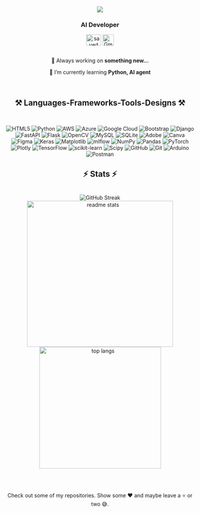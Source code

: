 

<h1 align="center">
  <img src="https://readme-typing-svg.herokuapp.com/?font=Righteous&size=35&center=true&vCenter=true&width=500&height=70&duration=4000&lines=Hi+There!+👋;+I'm+Salim+:)" />
</h1>


<h3 align="center"> AI Developer </h3>

<div align="center">
<a href="https://linkedin.com/in/sydsalim" target="_blank"><img align="center" src="https://upload.wikimedia.org/wikipedia/commons/8/81/LinkedIn_icon.svg" alt="sayedmohammedsalimkp" height="30" width="40" /></a>
<!-- <a href="https://leetcode.com/u/josephfrancis23/" target="_blank"><img align="center" src="https://upload.wikimedia.org/wikipedia/commons/a/ab/LeetCode_logo_white_no_text.svg" alt="josephfrancis23" height="30" width="40" /></a> -->
<a href="mailto:salimsayed011@gmail.com" target="_blank"><img align="center" src="https://upload.wikimedia.org/wikipedia/commons/7/7e/Gmail_icon_%282020%29.svg" alt="Gmail-salimsayed011@gmail.com" height="30" width="30" /></a>





  </div> 
  
<br/>

<!---
ADDING GIF
<img align="right" width="250" src=https://camo.githubusercontent.com/4d9f5ecceb711eec6e2018f38a5677dc657c9738d4a65ba3b928c41c0a45b439/68747470733a2f2f6d69726f2e6d656469756d2e636f6d2f6d61782f313336302f302a37513379765349765f7430696f4a2d5a2e676966 />
 
another GIF -
https://media.giphy.com/media/3orif0rjs49gsPWg1y/giphy.gif

--->
 
<div align="center">
 
 🔭 Always working on **something new...**
 
 🌱 I’m currently learning **Python, AI agent**

 </div>


<br>

 <h2 align="center">⚒️ Languages-Frameworks-Tools-Designs ⚒️</h2>
<br/>
<div align="center">


![HTML5](https://img.shields.io/badge/html5-%23E34F26.svg?style=for-the-badge&logo=html5&logoColor=white) ![Python](https://img.shields.io/badge/python-3670A0?style=for-the-badge&logo=python&logoColor=ffdd54) ![AWS](https://img.shields.io/badge/AWS-%23FF9900.svg?style=for-the-badge&logo=amazon-aws&logoColor=white) ![Azure](https://img.shields.io/badge/azure-%230072C6.svg?style=for-the-badge&logo=microsoftazure&logoColor=white) ![Google Cloud](https://img.shields.io/badge/GoogleCloud-%234285F4.svg?style=for-the-badge&logo=google-cloud&logoColor=white) ![Bootstrap](https://img.shields.io/badge/bootstrap-%238511FA.svg?style=for-the-badge&logo=bootstrap&logoColor=white) ![Django](https://img.shields.io/badge/django-%23092E20.svg?style=for-the-badge&logo=django&logoColor=white) ![FastAPI](https://img.shields.io/badge/FastAPI-005571?style=for-the-badge&logo=fastapi) ![Flask](https://img.shields.io/badge/flask-%23000.svg?style=for-the-badge&logo=flask&logoColor=white) ![OpenCV](https://img.shields.io/badge/opencv-%23white.svg?style=for-the-badge&logo=opencv&logoColor=white) ![MySQL](https://img.shields.io/badge/mysql-4479A1.svg?style=for-the-badge&logo=mysql&logoColor=white) ![SQLite](https://img.shields.io/badge/sqlite-%2307405e.svg?style=for-the-badge&logo=sqlite&logoColor=white) ![Adobe](https://img.shields.io/badge/adobe-%23FF0000.svg?style=for-the-badge&logo=adobe&logoColor=white) ![Canva](https://img.shields.io/badge/Canva-%2300C4CC.svg?style=for-the-badge&logo=Canva&logoColor=white) ![Figma](https://img.shields.io/badge/figma-%23F24E1E.svg?style=for-the-badge&logo=figma&logoColor=white) ![Keras](https://img.shields.io/badge/Keras-%23D00000.svg?style=for-the-badge&logo=Keras&logoColor=white) ![Matplotlib](https://img.shields.io/badge/Matplotlib-%23ffffff.svg?style=for-the-badge&logo=Matplotlib&logoColor=black) ![mlflow](https://img.shields.io/badge/mlflow-%23d9ead3.svg?style=for-the-badge&logo=numpy&logoColor=blue) ![NumPy](https://img.shields.io/badge/numpy-%23013243.svg?style=for-the-badge&logo=numpy&logoColor=white) ![Pandas](https://img.shields.io/badge/pandas-%23150458.svg?style=for-the-badge&logo=pandas&logoColor=white) ![PyTorch](https://img.shields.io/badge/PyTorch-%23EE4C2C.svg?style=for-the-badge&logo=PyTorch&logoColor=white) ![Plotly](https://img.shields.io/badge/Plotly-%233F4F75.svg?style=for-the-badge&logo=plotly&logoColor=white) ![TensorFlow](https://img.shields.io/badge/TensorFlow-%23FF6F00.svg?style=for-the-badge&logo=TensorFlow&logoColor=white) ![scikit-learn](https://img.shields.io/badge/scikit--learn-%23F7931E.svg?style=for-the-badge&logo=scikit-learn&logoColor=white) ![Scipy](https://img.shields.io/badge/SciPy-%230C55A5.svg?style=for-the-badge&logo=scipy&logoColor=%white) ![GitHub](https://img.shields.io/badge/github-%23121011.svg?style=for-the-badge&logo=github&logoColor=white) ![Git](https://img.shields.io/badge/git-%23F05033.svg?style=for-the-badge&logo=git&logoColor=white) ![Arduino](https://img.shields.io/badge/-Arduino-00979D?style=for-the-badge&logo=Arduino&logoColor=white) ![Postman](https://img.shields.io/badge/Postman-FF6C37?style=for-the-badge&logo=postman&logoColor=white)



  
  
  
  <!---
  ANOTHER WAY FOR TECH STATS
    <img src="https://skillicons.dev/icons?i=mysql,html,github" /><img src=https://img.icons8.com/?size=50&id=Ny0t2MYrJ70p /><img src=https://img.icons8.com/?size=50&id=iWw83PVcBpLw&format=png&color=000000 />
    <img src="https://skillicons.dev/icons?i=python,githubactions,cpp,vscode,c,git,java" /><br>
    

     add logos fro canva and other new      square canva logo - <img src=https://img.icons8.com/?size=60&id=EZQdGLNeo7JI&format=png&color=000000 /> 
  
</div>

<br/>

<div align="center">
  <h2>🐍Snake eating My Contributions 🐍</h2>
  <br>
  <img alt="snake eating my contributions" src="https://raw.githubusercontent.com/josephfrancis60/josephfrancis60/output/github-contribution-grid-snake-dark-1.svg" />
  
  <br/>
</div>
--->


<h2 align="center">⚡ Stats ⚡</h2>
<br>
<div align=center>
    <img src="https://streak-stats.demolab.com?user=sayedmohammedsalimkp&theme=yellowdark&border_radius=10" alt="GitHub Streak" /></a>
    <br />
    <img width=390 src="https://github-readme-stats.vercel.app/api?username=sayedmohammedsalimkp&hide_border=false&include_all_commits=true&count_private=true&show_icons=true&theme=vision-friendly-dark&rank_icon=github&border_radius=10" alt="readme stats" />
    <img width=325 align="top" src="https://github-readme-stats.vercel.app/api/top-langs/?username=sayedmohammedsalimkp&hide_border=false&include_all_commits=true&count_private=true&langs_count=8&layout=compact&theme=vision-friendly-dark&border_radius=10&exclude_repo=github-readme-stats" alt="top langs" />  
    
</div>

<br/><br/>

<div align="center">
  Check out some of my repositories. Show some ❤️ and maybe leave a ⭐ or two 😅.
</div> 



<!---
josephfrancis60/josephfrancis60 is a ✨ special ✨ repository because its `README.md` (this file) appears on your GitHub profile.
You can click the Preview link to take a look at your changes.
--->

<!--
# 📊 GitHub Stats:
![](https://github-readme-stats.vercel.app/api?username=josephfrancis60&hide_border=true&include_all_commits=true)<br/>                          2
![](https://github-readme-streak-stats.herokuapp.com/?user=josephfrancis60&hide_border=true)<br/>                                                                   1
![](https://github-readme-stats.vercel.app/api/top-langs/?username=josephfrancis60&hide_border=true&include_all_commits=true&count_private=true)     3
-->
